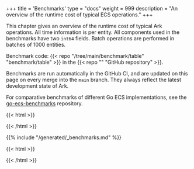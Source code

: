 +++
title = 'Benchmarks'
type = "docs"
weight = 999
description = "An overview of the runtime cost of typical ECS operations."
+++

This chapter gives an overview of the runtime cost of typical Ark operations.
All time information is per entity.
All components used in the benchmarks have two `int64` fields.
Batch operations are performed in batches of 1000 entities.

Benchmark code: {{< repo "/tree/main/benchmark/table" "benchmark/table" >}} in the {{< repo "" "GitHub repository" >}}.

Benchmarks are run automatically in the GitHub CI, and are updated on this page on every merge into the `main` branch.
They always reflect the latest development state of Ark.

For comparative benchmarks of different Go ECS implementations, see the [go-ecs-benchmarks](https://github.com/mlange-42/go-ecs-benchmarks) repository.

{{< html >}}
<br/>
<div class="font-small">
{{< /html >}}

{{% include "/generated/_benchmarks.md" %}}

{{< html >}}
</div>
{{< /html >}}
